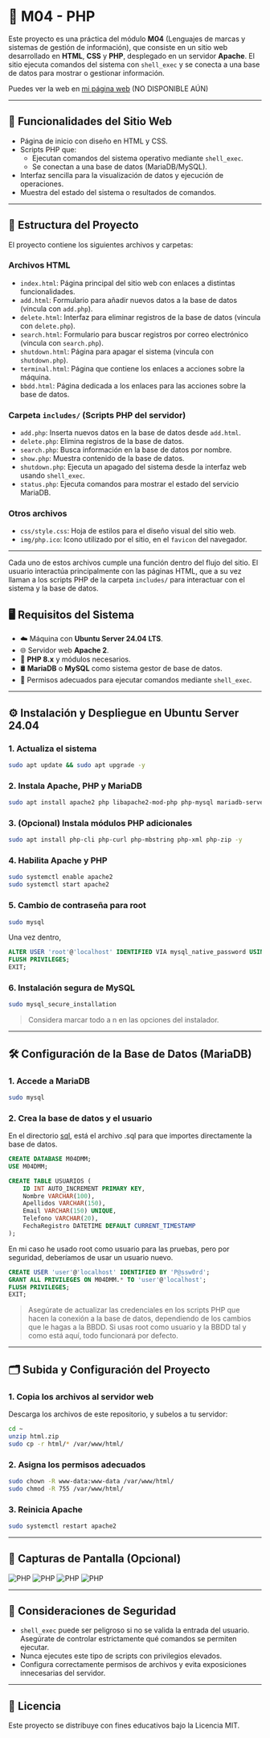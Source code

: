 # 📁 M04 - PHP

Este proyecto es una práctica del módulo **M04** (Lenguajes de marcas y sistemas de gestión de información), que consiste en un sitio web desarrollado en **HTML**, **CSS** y **PHP**, desplegado en un servidor **Apache**. El sitio ejecuta comandos del sistema con `shell_exec` y se conecta a una base de datos para mostrar o gestionar información.

Puedes ver la web en [mi página web](http://espetoneta.es) (NO DISPONIBLE AÚN)

---

## 🚀 Funcionalidades del Sitio Web

- Página de inicio con diseño en HTML y CSS.
- Scripts PHP que:
  - Ejecutan comandos del sistema operativo mediante `shell_exec`.
  - Se conectan a una base de datos (MariaDB/MySQL).
- Interfaz sencilla para la visualización de datos y ejecución de operaciones.
- Muestra del estado del sistema o resultados de comandos.

---

## 📁 Estructura del Proyecto

El proyecto contiene los siguientes archivos y carpetas:

### Archivos HTML

- `index.html`: Página principal del sitio web con enlaces a distintas funcionalidades.
- `add.html`: Formulario para añadir nuevos datos a la base de datos (vincula con `add.php`).
- `delete.html`: Interfaz para eliminar registros de la base de datos (vincula con `delete.php`).
- `search.html`: Formulario para buscar registros por correo electrónico (vincula con `search.php`).
- `shutdown.html`: Página para apagar el sistema (vincula con `shutdown.php`).
- `terminal.html`: Página que contiene los enlaces a acciones sobre la máquina.
- `bbdd.html`: Página dedicada a los enlaces para las acciones sobre la base de datos.

### Carpeta `includes/` (Scripts PHP del servidor)

- `add.php`: Inserta nuevos datos en la base de datos desde `add.html`.
- `delete.php`: Elimina registros de la base de datos.
- `search.php`: Busca información en la base de datos por nombre.
- `show.php`: Muestra contenido de la base de datos.
- `shutdown.php`: Ejecuta un apagado del sistema desde la interfaz web usando `shell_exec`.
- `status.php`: Ejecuta comandos para mostrar el estado del servicio MariaDB.

### Otros archivos

- `css/style.css`: Hoja de estilos para el diseño visual del sitio web.
- `img/php.ico`: Icono utilizado por el sitio, en el `favicon` del navegador.

---

Cada uno de estos archivos cumple una función dentro del flujo del sitio. El usuario interactúa principalmente con las páginas HTML, que a su vez llaman a los scripts PHP de la carpeta `includes/` para interactuar con el sistema y la base de datos.

## 🖥️ Requisitos del Sistema

- ☁️ Máquina con **Ubuntu Server 24.04 LTS**.
- 🌐 Servidor web **Apache 2**.
- 🐘 **PHP 8.x** y módulos necesarios.
- 🛢️ **MariaDB** o **MySQL** como sistema gestor de base de datos.
- 🔐 Permisos adecuados para ejecutar comandos mediante `shell_exec`.

---

## ⚙️ Instalación y Despliegue en Ubuntu Server 24.04

### 1. Actualiza el sistema

```bash
sudo apt update && sudo apt upgrade -y
```

### 2. Instala Apache, PHP y MariaDB

```bash
sudo apt install apache2 php libapache2-mod-php php-mysql mariadb-server unzip -y
```

### 3. (Opcional) Instala módulos PHP adicionales

```bash
sudo apt install php-cli php-curl php-mbstring php-xml php-zip -y
```

### 4. Habilita Apache y PHP

```bash
sudo systemctl enable apache2
sudo systemctl start apache2
```

### 5. Cambio de contraseña para root

```bash
sudo mysql
```

Una vez dentro,

```sql
ALTER USER 'root'@'localhost' IDENTIFIED VIA mysql_native_password USING PASSWORD('P@ssw0rd');
FLUSH PRIVILEGES;
EXIT;
```

### 6. Instalación segura de MySQL

```bash
sudo mysql_secure_installation
```
> Considera marcar todo a n en las opciones del instalador.

---

## 🛠️ Configuración de la Base de Datos (MariaDB)

### 1. Accede a MariaDB

```bash
sudo mysql
```

### 2. Crea la base de datos y el usuario
En el directorio [sql](https://github.com/daniimartiinezz/M04-PHP/tree/main/sql), está el archivo .sql para que importes directamente la base de datos.

```sql
CREATE DATABASE M04DMM;
USE M04DMM;

CREATE TABLE USUARIOS (
    ID INT AUTO_INCREMENT PRIMARY KEY,
    Nombre VARCHAR(100),
    Apellidos VARCHAR(150),
    Email VARCHAR(150) UNIQUE,
    Telefono VARCHAR(20),
    FechaRegistro DATETIME DEFAULT CURRENT_TIMESTAMP
);
```

En mi caso he usado root como usuario para las pruebas, pero por seguridad, deberíamos de usar un usuario nuevo.

```sql
CREATE USER 'user'@'localhost' IDENTIFIED BY 'P@ssw0rd';
GRANT ALL PRIVILEGES ON M04DMM.* TO 'user'@'localhost';
FLUSH PRIVILEGES;
EXIT;
```

> Asegúrate de actualizar las credenciales en los scripts PHP que hacen la conexión a la base de datos, dependiendo de los cambios que le hagas a la BBDD. Si usas root como usuario y la BBDD tal y como está aquí, todo funcionará por defecto.

---

## 🗂️ Subida y Configuración del Proyecto

### 1. Copia los archivos al servidor web

Descarga los archivos de este repositorio, y subelos a tu servidor:

```bash
cd ~
unzip html.zip
sudo cp -r html/* /var/www/html/
```

### 2. Asigna los permisos adecuados

```bash
sudo chown -R www-data:www-data /var/www/html/
sudo chmod -R 755 /var/www/html/
```

### 3. Reinicia Apache

```bash
sudo systemctl restart apache2
```

---

## 📸 Capturas de Pantalla (Opcional)

![PHP](img/img1.png)
![PHP](img/img2.png)
![PHP](img/img3.png)
![PHP](img/img4.png)

---

## 🔐 Consideraciones de Seguridad

- `shell_exec` puede ser peligroso si no se valida la entrada del usuario. Asegúrate de controlar estrictamente qué comandos se permiten ejecutar.
- Nunca ejecutes este tipo de scripts con privilegios elevados.
- Configura correctamente permisos de archivos y evita exposiciones innecesarias del servidor.

---

## 📄 Licencia

Este proyecto se distribuye con fines educativos bajo la Licencia MIT.
